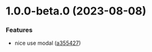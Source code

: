 

# 1.0.0-beta.0 (2023-08-08)


### Features

* nice use modal ([a355427](https://github.com/Mrcxt/nice-use-modal/commit/a355427b215559aadf073d6c28eef144baae69f2))